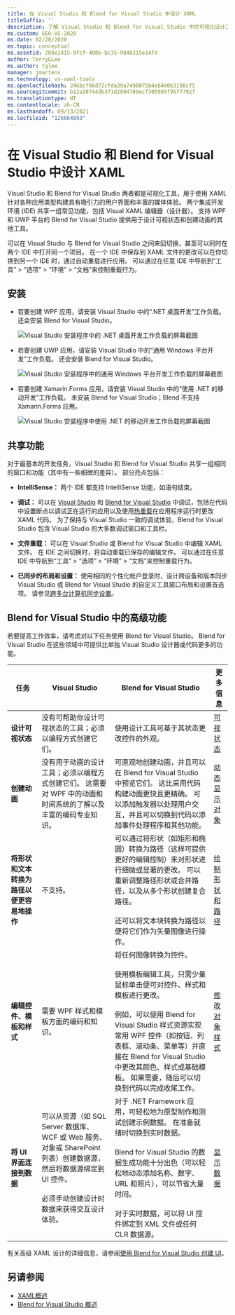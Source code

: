 ```yaml
---
title: 在 Visual Studio 和 Blend for Visual Studio 中设计 XAML
titleSuffix: ''
description: 了解 Visual Studio 和 Blend for Visual Studio 中的可视化设计工具的功能，以便在 XAML 中生成 UI 和体验。
ms.custom: SEO-VS-2020
ms.date: 02/28/2020
ms.topic: conceptual
ms.assetid: 288e2415-9fcf-408e-bc35-9848315e14fd
author: TerryGLee
ms.author: tglee
manager: jmartens
ms.technology: vs-xaml-tools
ms.openlocfilehash: 246bcf06d72cfda39a7498075b4eb4e0b3198cf5
ms.sourcegitcommit: b12a38744db371d2894769ecf305585f9577792f
ms.translationtype: HT
ms.contentlocale: zh-CN
ms.lasthandoff: 09/13/2021
ms.locfileid: "126664893"
---
```

# <a name="design-xaml-in-visual-studio-and-blend-for-visual-studio"></a>在 Visual Studio 和 Blend for Visual Studio 中设计 XAML

Visual Studio 和 Blend for Visual Studio 两者都是可视化工具，用于使用 XAML 针对各种应用类型构建具有吸引力的用户界面和丰富的媒体体验。 两个集成开发环境 (IDE) 共享一组常见功能，包括 Visual XAML 编辑器（设计器）。 支持 WPF 和 UWP 平台的 Blend for Visual Studio 提供用于设计可视状态和创建动画的其他工具。

可以在 Visual Studio 与 Blend for Visual Studio 之间来回切换，甚至可以同时在两个 IDE 中打开同一个项目。 在一个 IDE 中保存到 XAML 文件的更改可以在你切换到另一个 IDE 时，通过自动重载进行应用。 可以通过在任意 IDE 中导航到“工具” > “选项” > “环境” > “文档”来控制重载行为。

## <a name="installation"></a>安装

- 若要创建 WPF 应用，请安装 Visual Studio 中的“.NET 桌面开发”工作负载。 还会安装 Blend for Visual Studio。

     ![Visual Studio 安装程序中的 .NET 桌面开发工作负载的屏幕截图](../xaml-tools/media/dotnet-desktop-dev-workload.png)

- 若要创建 UWP 应用，请安装 Visual Studio 中的“通用 Windows 平台开发”工作负载。 还会安装 Blend for Visual Studio。

     ![Visual Studio 安装程序中的通用 Windows 平台开发工作负载的屏幕截图](../xaml-tools/media/uwp-workload.png)

- 若要创建 Xamarin.Forms 应用，请安装 Visual Studio 中的“使用 .NET 的移动开发”工作负载。 未安装 Blend for Visual Studio；Blend 不支持 Xamarin.Forms 应用。

     ![Visual Studio 安装程序中使用 .NET 的移动开发工作负载的屏幕截图](../xaml-tools/media/mobile-dev-dotnet-workload.png)

## <a name="shared-capabilities"></a>共享功能

对于最基本的开发任务，Visual Studio 和 Blend for Visual Studio 共享一组相同的窗口和功能（其中有一些细微的差异）。 部分亮点包括：

- **IntelliSense：** 两个 IDE 都支持 IntelliSense 功能，如语句结束。

- **调试：** 可以在 [Visual Studio](inspect-xaml-properties-while-debugging.md) 和 [Blend for Visual Studio](../xaml-tools/debug-xaml-in-blend.md) 中调试，包括在代码中设置断点以调试正在运行的应用以及使用[热重载](../xaml-tools/xaml-hot-reload.md)在应用程序运行时更改 XAML 代码。 为了保持与 Visual Studio 一致的调试体验，Blend for Visual Studio 包含 Visual Studio 的大多数调试窗口和工具栏。

- **文件重载：** 可以在 Visual Studio 或 Blend for Visual Studio 中编辑 XAML 文件。 在 IDE 之间切换时，将自动重载已保存的编辑文件。 可以通过在任意 IDE 中导航到“工具” > “选项” > “环境” > “文档”来控制重载行为。

- **已同步的布局和设置：** 使用相同的个性化帐户登录时，设计跨设备和版本同步 Visual Studio 或 Blend for Visual Studio 的自定义工具窗口布局和设置首选项。 请参见[跨多台计算机同步设置](../ide/synchronized-settings-in-visual-studio.md)。

## <a name="advanced-capabilities-in-blend-for-visual-studio"></a>Blend for Visual Studio 中的高级功能

若要提高工作效率，请考虑对以下任务使用 Blend for Visual Studio。 Blend for Visual Studio 在这些领域中可提供比单独 Visual Studio 设计器或代码更多的功能。

| 任务 | Visual Studio | Blend for Visual Studio | 更多信息 |
| - | - | - | - |
| **设计可视状态** | 没有可帮助你设计可视状态的工具；必须以编程方式创建它们。 | 使用设计工具可基于其状态更改控件的外观。 | [可视状态](modify-the-style-of-objects-in-blend.md#visual-states) |
| **创建动画** |没有用于动画的设计工具；必须以编程方式创建它们。 这需要对 WPF 中的动画和时间系统的了解以及丰富的编码专业知识。|可直观地创建动画，并且可以在 Blend for Visual Studio 中预览它们。 这比采用代码构建动画更快且更精确。 可以添加触发器以处理用户交互，并且可以切换到代码以添加事件处理程序和其他功能。|[动态显示对象](../xaml-tools/animate-objects-in-xaml-designer.md)|
|**将形状和文本转换为路径以便更容易地操作**|不支持。|可以通过将形状（如矩形和椭圆）转换为路径（这样可提供更好的编辑控制）来对形状进行细微或显著的更改。 可以重新调整路径形状或合并路径，以及从多个形状创建复合路径。<br /><br />还可以将文本块转换为路径以便将它们作为矢量图像进行操作。|[绘制形状和路径](../xaml-tools/draw-shapes-and-paths.md)|
|**编辑控件、模板和样式**|需要 WPF 样式和模板方面的编码和知识。|将任何图像转换为控件。<br /><br />使用模板编辑工具，只需少量鼠标单击便可对控件、样式和模板进行更改。<br /><br />例如，可以使用 Blend for Visual Studio 样式资源实现常用 WPF 控件（如按钮、列表框、滚动条、菜单等）并直接在 Blend for Visual Studio 中更改其颜色、样式或基础模板。 如果需要，随后可以切换到代码以完成收尾工作。|[修改对象样式](modify-the-style-of-objects-in-blend.md)|
|**将 UI 界面连接到数据**|可以从资源（如 SQL Server 数据库、WCF 或 Web 服务、对象或 SharePoint 列表）创建数据源，然后将数据源绑定到 UI 控件。<br /><br />必须手动创建设计时数据来获得交互设计体验。|对于 .NET Framework 应用，可轻松地为原型制作和测试创建示例数据。 在准备就绪时切换到实时数据。<br /><br />Blend for Visual Studio 的数据生成功能十分出色（可以轻松地动态添加名称、数字、URL 和照片），可以节省大量时间。<br /><br />对于实时数据，可以将 UI 控件绑定到 XML 文件或任何 CLR 数据源。|[显示数据](display-data-in-blend.md)|

有关高级 XAML 设计的详细信息，请参阅[使用 Blend for Visual Studio 创建 UI](../xaml-tools/creating-a-ui-by-using-blend-for-visual-studio.md)。

## <a name="see-also"></a>另请参阅

- [XAML概述](xaml-overview.md)
- [Blend for Visual Studio 概述](creating-a-ui-by-using-blend-for-visual-studio.md)
